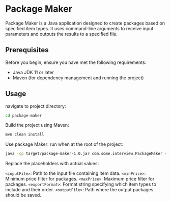 # Package Maker

Package Maker is a Java application designed to create packages based on specified item types. It uses command-line arguments to receive input parameters and outputs the results to a specified file.

## Prerequisites

Before you begin, ensure you have met the following requirements:
- Java JDK 11 or later
- Maven (for dependency management and running the project)

## Usage

navigate to project directory:

```bash
cd package-maker
```

Build the project using Maven:

```bash
mvn clean install
```

Use package Maker: run when at the root of the project:
```bash
java -cp target/package-maker-1.0.jar com.some.interview.PackageMaker <inputFile> <minPrice> <maxPrice> <exportFormat> <outputFile>
```

Replace the placeholders with actual values:

`<inputFile>`: Path to the input file containing item data.
`<minPrice>`: Minimum price filter for packages.
`<maxPrice>`: Maximum price filter for packages.
`<exportFormat>`: Format string specifying which item types to include and their order.
`<outputFile>`: Path where the output packages should be saved.
